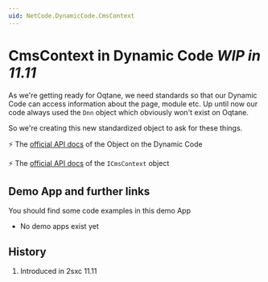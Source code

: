 ```yaml
---
uid: NetCode.DynamicCode.CmsContext
---
```


# CmsContext in Dynamic Code _WIP in 11.11_

As we're getting ready for Oqtane, we need standards so that our Dynamic Code can access information about the page, module etc. Up until now our code always used the `Dnn` object which obviously won't exist on Oqtane. 

So we're creating this new standardized object to ask for these things. 

⚡ The [official API docs](xref:ToSic.Sxc.Code.IDynamicCode.CmsContext) of the Object on the Dynamic Code

⚡ The [official API docs](xref:ToSic.Sxc.Context.ICmsContext) of the `ICmsContext` object


## Demo App and further links

You should find some code examples in this demo App
* No demo apps exist yet

## History

1. Introduced in 2sxc 11.11
